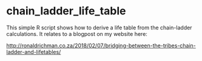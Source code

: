 # chain_ladder_life_table

This simple R script shows how to derive a life table from the chain-ladder calculations. It relates to a blogpost on my website here:

http://ronaldrichman.co.za/2018/02/07/bridging-between-the-tribes-chain-ladder-and-lifetables/
